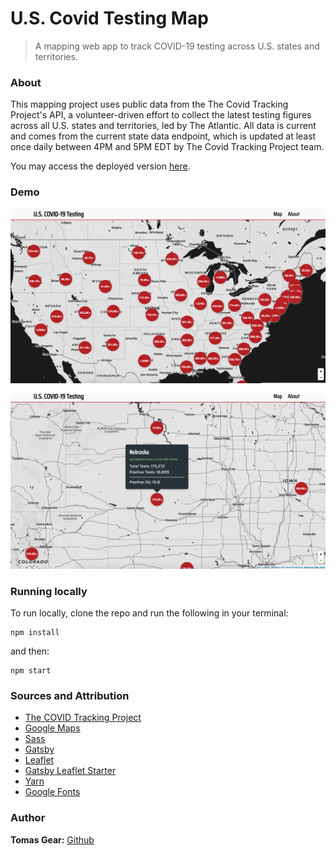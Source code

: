 # U.S. Covid Testing Map

> A mapping web app to track COVID-19 testing across U.S. states and territories. 

### About 
This mapping project uses public data from the The Covid Tracking Project's API, a volunteer-driven effort to collect the latest testing figures across all U.S. states and territories, led by The Atlantic. All data is current and comes from the current state data endpoint, which is updated at least once daily between 4PM and 5PM EDT by The Covid Tracking Project team.

You may access the deployed version [here](https://usa-covid-testing.netlify.app/). 

### Demo

![U.S. Covid Testing Map Screenshot 1](./assets/images/screenshot1.png)

![U.S. Covid Testing Map Nebraska Zoom in](./assets/images/screenshot2.png)

### Running locally 
To run locally, clone the repo and run the following in your terminal: 
```
npm install 
```
and then: 
```
npm start 
```

### Sources and Attribution 

* [The COVID Tracking Project](https://yarnpkg.com/en/)
* [Google Maps](https://developers.google.com/maps/documentation)
* [Sass](https://sass-lang.com)
* [Gatsby](https://www.gatsbyjs.org/)
* [Leaflet](https://leafletjs.com/)
* [Gatsby Leaflet Starter](https://github.com/colbyfayock/gatsby-starter-leaflet)
* [Yarn](https://yarnpkg.com/en/)
* [Google Fonts](https://fonts.google.com/)

### Author
**Tomas Gear:** [Github](https://github.com/nexio-t)

